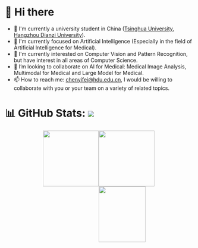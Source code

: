 # 👋 Hi there 

- 🌱 I'm currently a university student in China ([Tsinghua University](https://www.tsinghua.edu.cn), [Hangzhou Dianzi University](https://www.hdu.edu.cn)).
- 🔭 I'm currently focused on Artificial Intelligence (Especially in the field of Artificial Intelligence for Medical).
- 🤔 I'm currently interested on Computer Vision and Pattern Recognition, but have interest in all areas of Computer Science.
- 👯 I’m looking to collaborate on AI for Medical: Medical Image Analysis, Multimodal for Medical and Large Model for Medical.
- 📫 How to reach me: chenyifei@hdu.edu.cn, I would be willing to collaborate with you or your team on a variety of related topics.

# 📊 GitHub Stats: ![](https://komarev.com/ghpvc/?username=JustlfC03&label=PROFILE+VIEWS)

<a href="https://github.com/anuraghazra/github-readme-stats#gh-light-mode-only" style="display: flex; justify-content: center; flex-wrap: nowrap;">
  <img height="150" align="center" src="https://github-readme-stats.vercel.app/api/top-langs/?username=JustlfC03&layout=compact&theme=default"/>
  <img height="150" align="center" src="https://github-readme-stats.vercel.app/api?username=JustlfC03&show_icons=true&theme=default&rank_icon=percentile"/>
</a>

<a href="https://github.com/anuraghazra/github-readme-stats#gh-light-mode-only">
  <img height="150" align="right" width="50%" src="https://github-readme-stats.vercel.app/api?username=JustlfC03&show_icons=true&theme=default&rank_icon=percentile"/>
</a>

<!--
<a href="https://github.com/anuraghazra/github-readme-stats">
  <img align="center" src="https://github-readme-stats.vercel.app/api/pin/?username=lcbkmm&repo=TC-KANRecon" />
</a>
<a href="https://github.com/anuraghazra/convoychat">
  <img align="center" src="https://github-readme-stats.vercel.app/api/pin/?username=Tinysqua&repo=GFE-Mamba" />
</a>
-->

<!--
- 🌱 I’m currently learning ...
- 🔭 I’m currently working on ...
- 🤔 I’m looking for help with ...
- 👯 I’m looking to collaborate on ...
- 💬 Ask me about ...
- 📫 How to reach me: ...
- 😄 Pronouns: ...
- ⚡ Fun fact: ...
-->
